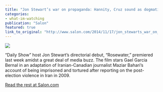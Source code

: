 ```yaml
---
title: "Jon Stewart’s war on propaganda: Hannity, Cruz sound as dogmatic as fundamentalist Iranians"
categories: 
- what-im-watching
publication: "Salon"
featured: true
link_to_original: "http://www.salon.com/2014/11/17/jon_stewarts_war_on_propaganda_hannity_cruz_sound_as_dogmatic_as_fundamentalist_iranians/"
---
```

![](/assets/img/hannity-stewart.jpg)

“Daily Show” host Jon Stewart’s directorial debut, “Rosewater,” premiered last week amidst a great deal of media buzz. The film stars  Gael Garcia Bernal in an adaptation of Iranian-Canadian journalist Maziar Bahari’s account of being imprisoned and tortured after reporting on the post-election violence in Iran in 2009.

[Read the rest at Salon.com](http://www.salon.com/2014/11/17/jon_stewarts_war_on_propaganda_hannity_cruz_sound_as_dogmatic_as_fundamentalist_iranians/)
